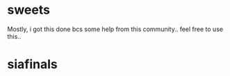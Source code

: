 # sweets

Mostly, i got this done bcs some help from this community..
feel free to use this..
# siafinals
